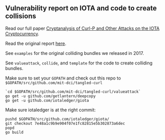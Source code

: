 ## Vulnerability report on IOTA and code to create collisions

Read our full paper [Cryptanalysis of Curl-P and Other Attacks on the IOTA Cryptocurrency](http://i.blackhat.com/us-18/Wed-August-8/us-18-Narula-Heilman-Cryptanalysis-of-Curl-P-wp.pdf).

Read the original report [here](vuln-iota.md).

See `examples` for the original colliding bundles we released in 2017.

See `valueattack`, `collide`, and `template` for the code to create colliding bundles.

Make sure to set your `GOPATH` and check out this repo to `$GOPATH/src/github.com/mit-dci/tangled-curl`

```
`cd $GOPATH/src/github.com/mit-dci/tangled-curl/valueattack`
go get -u github.com/getlantern/deepcopy
go get -u github.com/iotaledger/giota
```

Make sure iotaledger is at the right commit:

```
pushd $GOPATH/src/github.com/iotaledger/giota/
git checkout 7e48a1c9b9e904f07e1fc82815e5b302873a6dec
popd
go build
```


